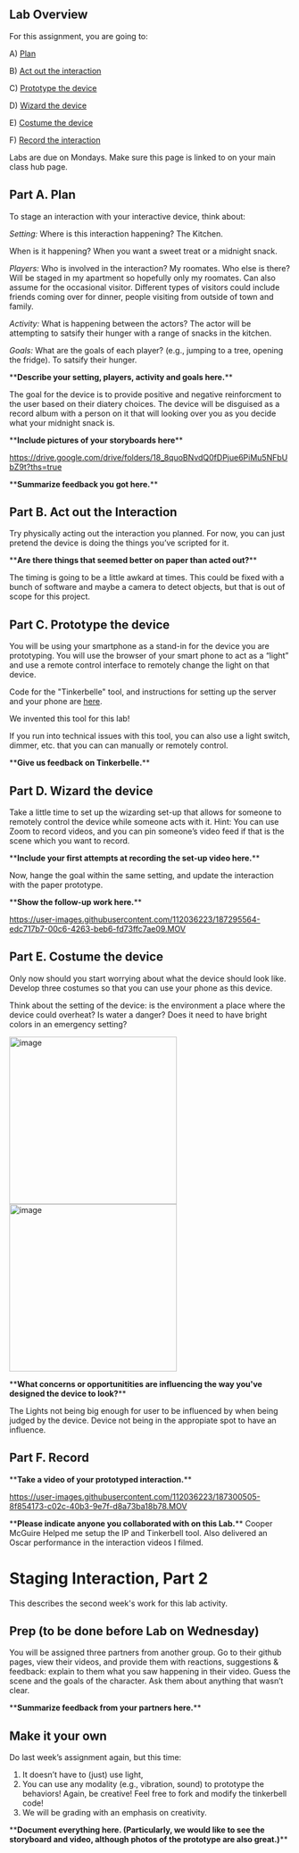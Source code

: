 

## Lab Overview
For this assignment, you are going to:

A) [Plan](#part-a-plan) 

B) [Act out the interaction](#part-b-act-out-the-interaction) 

C) [Prototype the device](#part-c-prototype-the-device)

D) [Wizard the device](#part-d-wizard-the-device) 

E) [Costume the device](#part-e-costume-the-device)

F) [Record the interaction](#part-f-record)

Labs are due on Mondays. Make sure this page is linked to on your main class hub page.

## Part A. Plan 

To stage an interaction with your interactive device, think about:

_Setting:_ Where is this interaction happening? The Kitchen.

When is it happening? When you want a sweet treat or a midnight snack.

_Players:_ Who is involved in the interaction? My roomates. Who else is there? Will be staged in my apartment so hopefully only my roomates. Can also assume for the occasional visitor. Different types of visitors could include friends coming over for dinner, people visiting from outside of town and family.

_Activity:_ What is happening between the actors? The actor will be attempting to satsify their hunger with a range of snacks in the kitchen.

_Goals:_ What are the goals of each player? (e.g., jumping to a tree, opening the fridge). To satsify their hunger.


\*\***Describe your setting, players, activity and goals here.**\*\*

The goal for the device is to provide positive and negative reinforcment to the user based on their diatery choices. The device will be disguised as a record album with a person on it that will looking over you as you decide what your midnight snack is. 

\*\***Include pictures of your storyboards here**\*\*

https://drive.google.com/drive/folders/18_8quoBNvdQ0fDPjue6PiMu5NFbUbZ9t?ths=true

\*\***Summarize feedback you got here.**\*\*


## Part B. Act out the Interaction

Try physically acting out the interaction you planned. For now, you can just pretend the device is doing the things you’ve scripted for it. 

\*\***Are there things that seemed better on paper than acted out?**\*\*

The timing is going to be a little awkard at times. This could be fixed with a bunch of software and maybe a camera to detect objects, but that is out of scope for this project.


## Part C. Prototype the device

You will be using your smartphone as a stand-in for the device you are prototyping. You will use the browser of your smart phone to act as a “light” and use a remote control interface to remotely change the light on that device. 

Code for the "Tinkerbelle" tool, and instructions for setting up the server and your phone are [here](https://github.com/FAR-Lab/tinkerbelle).

We invented this tool for this lab! 

If you run into technical issues with this tool, you can also use a light switch, dimmer, etc. that you can can manually or remotely control.

\*\***Give us feedback on Tinkerbelle.**\*\*


## Part D. Wizard the device
Take a little time to set up the wizarding set-up that allows for someone to remotely control the device while someone acts with it. Hint: You can use Zoom to record videos, and you can pin someone’s video feed if that is the scene which you want to record. 



\*\***Include your first attempts at recording the set-up video here.**\*\*

Now, hange the goal within the same setting, and update the interaction with the paper prototype. 

\*\***Show the follow-up work here.**\*\*


https://user-images.githubusercontent.com/112036223/187295564-edc717b7-00c6-4263-beb6-fd73ffc7ae09.MOV



## Part E. Costume the device

Only now should you start worrying about what the device should look like. Develop three costumes so that you can use your phone as this device.

Think about the setting of the device: is the environment a place where the device could overheat? Is water a danger? Does it need to have bright colors in an emergency setting?

<img width="300" alt="image" src="https://user-images.githubusercontent.com/112036223/187296820-147d99f4-3f7d-4aa1-8edb-66c634b2603c.png">


<img width="300" alt="image" src="https://user-images.githubusercontent.com/112036223/187297480-86a4fbc8-9b1f-402e-9209-ec130999ae16.png">






\*\***What concerns or opportunitities are influencing the way you've designed the device to look?**\*\*

The Lights not being big enough for user to be influenced by when being judged by the device. Device not being in the appropiate spot to have an influence.
## Part F. Record

\*\***Take a video of your prototyped interaction.**\*\*


https://user-images.githubusercontent.com/112036223/187300505-8f854173-c02c-40b3-9e7f-d8a73ba18b78.MOV



\*\***Please indicate anyone you collaborated with on this Lab.**\*\*
Cooper McGuire Helped me setup the IP and Tinkerbell tool. Also delivered an Oscar performance in the interaction videos I filmed.


# Staging Interaction, Part 2 

This describes the second week's work for this lab activity.


## Prep (to be done before Lab on Wednesday)

You will be assigned three partners from another group. Go to their github pages, view their videos, and provide them with reactions, suggestions & feedback: explain to them what you saw happening in their video. Guess the scene and the goals of the character. Ask them about anything that wasn’t clear. 

\*\***Summarize feedback from your partners here.**\*\*

## Make it your own

Do last week’s assignment again, but this time: 
1) It doesn’t have to (just) use light, 
2) You can use any modality (e.g., vibration, sound) to prototype the behaviors! Again, be creative! Feel free to fork and modify the tinkerbell code! 
3) We will be grading with an emphasis on creativity. 

\*\***Document everything here. (Particularly, we would like to see the storyboard and video, although photos of the prototype are also great.)**\*\*
